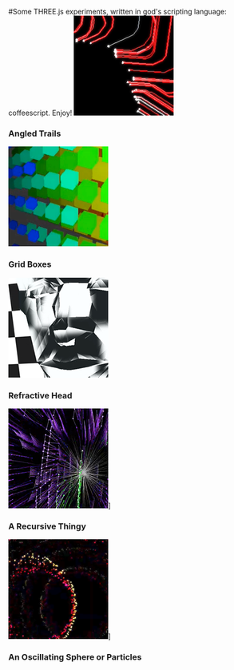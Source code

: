 #Some THREE.js experiments, written in god's scripting language: coffeescript.
Enjoy!
[![Followers](/z_images/shots/follow.png)](http://bobbyroe.com/three/followers/v9a/)
### Angled Trails

[![Grid Boxes](/z_images/shots/boxes.png)](http://bobbyroe.com/three/grid_boxes/v5/)
### Grid Boxes

[![Refractive Head](/z_images/shots/head.png)](http://bobbyroe.com/three/dancing_boxes/v5a_asaro/)
### Refractive Head

![Recursion](/z_images/shots/recursion.png)]
### A Recursive Thingy

![Two Spheres](/z_images/shots/spheres.png)]
### An Oscillating Sphere or Particles

